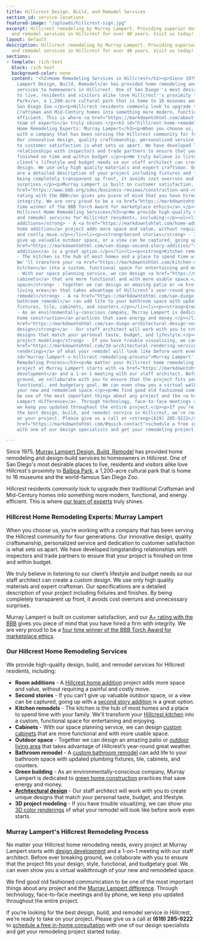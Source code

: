 ```yaml
---
title: Hillcrest Design, Build, and Remodel Services
section_id: service-locations
featured-image: "/uploads/hillcrest-sign.jpg"
excerpt: Hillcrest remodeling by Murray Lampert. Providing superior design, build,
  and remodel services in Hillcrest for over 40 years. Visit us today!
layout: default
description: Hillcrest remodeling by Murray Lampert. Providing superior design, build,
  and remodel services in Hillcrest for over 40 years. Visit us today!
sections:
- template: rich-text
  block: rich-text
  background-color: none
  content: '<h2>Home Remodeling Services in Hillcrest</h2><p>Since 1975, <a href="https://markdowntohtml.com/about-murray-lampert-design-build-remodel">Murray
    Lampert Design, Build, Remodel</a> has provided home remodeling and design-build
    services to homeowners in Hillcrest. One of San Diego''s most desirable places
    to live, residents and visitors alike love Hillcrest''s proximity to <a href="https://www.balboapark.org/">Balboa
    Park</a>, a 1,200-acre cultural park that is home to 16 museums and the world-famous
    San Diego Zoo.</p><p>Hillcrest residents commonly look to upgrade their traditional
    Craftsman and Mid-Century homes into something more modern, functional, and energy
    efficient. This is where <a href="https://markdowntohtml.com/about-murray-lampert-design-build-remodel#team-members">our
    team of experts</a> truly shines.</p><h3 id="hillcrest-home-remodeling-experts-murray-lampert">Hillcrest
    Home Remodeling Experts: Murray Lampert</h3><p>When you choose us, you’re working
    with a company that has been serving the Hillcrest community for four generations.
    Our innovative design, quality craftsmanship, personalized service and dedication
    to customer satisfaction is what sets us apart. We have developed longstanding
    relationships with inspectors and trade partners to ensure that your project is
    finished on time and within budget.</p><p>We truly believe in listening to our
    client’s lifestyle and budget needs so our staff architect can create a custom
    design. We use only high quality materials and expert craftsman. Our specifications
    are a detailed description of your project including fixtures and finishes. By
    being completely transparent up front, it avoids cost overruns and unnecessary
    surprises.</p><p>Murray Lampert is built on customer satisfaction, and our <a
    href="https://www.bbb.org/sdoc/business-reviews/construction-and-remodeling-services/murray-lampert-design-build-remodel-in-san-diego-ca-100554/#bbbonlineclick">A+
    rating with the BBB</a> gives you piece of mind that you have hired a firm with
    integrity. We are very proud to be a <a href="https://markdowntohtml.com/another-better-business-bureau-torch-award/">four
    time winner of the BBB Torch Award for marketplace ethics</a>.</p><h3 id="our-hillcrest-home-remodeling-services">Our
    Hillcrest Home Remodeling Services</h3><p>We provide high-quality design, build,
    and remodel services for Hillcrest residents, including:</p><ul><li><p><strong>Room
    additions</strong> - A <a href="https://markdowntohtml.com/home-additions-hillcrest">Hillcrest
    home addition</a> project adds more space and value, without requiring a painful
    and costly move.</p></li><li><p><strong>Second stories</strong> - If you can’t
    give up valuable outdoor space, or a view can be captured, going up with a <a
    href="https://markdowntohtml.com/san-diego-second-story-addition/">second story
    addition</a> is a great option.</p></li><li><p><strong>Kitchen remodels</strong>
    - The kitchen is the hub of most homes and a place to spend time with your family.
    We''ll transform your <a href="https://markdowntohtml.com/kitchen-remodeling-hillcrest">Hillcrest
    kitchen</a> into a custom, functional space for entertaining and enjoying.</p></li><li><p><strong>Cabinets</strong>
    - With our space planning service, we can design <a href="https://markdowntohtml.com/san-diego-custom-cabinet-construction-services">custom
    cabinets</a> that are more functional and with more usable space.</p></li><li><p><strong>Outdoor
    space</strong> - Together we can design an amazing patio or <a href="https://markdowntohtml.com/san-diego-outdoor-living-space-design/">outdoor
    living area</a> that takes advantage of Hillcrest’s year-round great weather.</p></li><li><p><strong>Bathroom
    remodel</strong> - A <a href="https://markdowntohtml.com/san-diego-bathroom-remodeling-services">custom
    bathroom remodel</a> can add life to your bathroom space with updated plumbing
    fixtures, tile, cabinets, and counters.</p></li><li><p><strong>Green building</strong>
    - As an environmentally-conscious company, Murray Lampert is dedicated to <a href="https://markdowntohtml.com/san-diego-green-home-construction">green
    home construction</a> practices that save energy and money.</p></li><li><p><a
    href="https://markdowntohtml.com/san-diego-architectural-design-services"><strong>Architectural
    design</strong></a> - Our staff architect will work with you to create unique
    designs that match your personal taste, budget, and lifestyle.</p></li><li><p><strong>3D
    project modeling</strong> - If you have trouble visualizing, we can show you <a
    href="https://markdowntohtml.com/3d-architectural-rendering-services">3D color
    renderings</a> of what your remodel will look like before work even starts.</p></li></ul><h3
    id="murray-lampert-s-hillcrest-remodeling-process">Murray Lampert''s Hillcrest
    Remodeling Process</h3><p>No matter your Hillcrest home remodeling needs, every
    project at Murray Lampert starts with <a href="https://markdowntohtml.com/san-diego-home-design-services">design
    development</a> and a 1-on-1 meeting with our staff architect. Before ever breaking
    ground, we collaborate with you to ensure that the project fits your design, style,
    functional, and budgetary goal. We can even show you a virtual walkthrough of
    your new and remodeled space.</p><p>We find good old fashioned communication to
    be one of the most important things about any project and the <a href="https://markdowntohtml.com/about-murray-lampert-design-build-remodel">Murray
    Lampert difference</a>. Through technology, face-to-face meetings and by phone,
    we keep you updated throughout the entire project.</p><p>If you’re looking for
    the best design, build, and remodel service in Hillcrest, we’re ready to take
    on your project. Please give us a call at <strong>(619) 285-9222</strong> to <a
    href="https://markdowntohtml.com/#quick-contact">schedule a free in-home consultation</a>
    with one of our design specialists and get your remodeling project started today.</p>'

---
```

Since 1975, [Murray Lampert Design, Build, Remodel](/about-murray-lampert-design-build-remodel) has provided home remodeling and design-build services to homeowners in Hillcrest. One of San Diego's most desirable places to live, residents and visitors alike love Hillcrest's proximity to [Balboa Park](https://www.balboapark.org/), a 1,200-acre cultural park that is home to 16 museums and the world-famous San Diego Zoo.

Hillcrest residents commonly look to upgrade their traditional Craftsman and Mid-Century homes into something more modern, functional, and energy efficient. This is where [our team of experts](/about-murray-lampert-design-build-remodel#team-members) truly shines.

### Hillcrest Home Remodeling Experts: Murray Lampert

When you choose us, you’re working with a company that has been serving the Hillcrest community for four generations. Our innovative design, quality craftsmanship, personalized service and dedication to customer satisfaction is what sets us apart. We have developed longstanding relationships with inspectors and trade partners to ensure that your project is finished on time and within budget.

We truly believe in listening to our client’s lifestyle and budget needs so our staff architect can create a custom design. We use only high quality materials and expert craftsman. Our specifications are a detailed description of your project including fixtures and finishes. By being completely transparent up front, it avoids cost overruns and unnecessary surprises.

Murray Lampert is built on customer satisfaction, and our [A+ rating with the BBB](https://www.bbb.org/sdoc/business-reviews/construction-and-remodeling-services/murray-lampert-design-build-remodel-in-san-diego-ca-100554/#bbbonlineclick) gives you piece of mind that you have hired a firm with integrity. We are very proud to be a [four time winner of the BBB Torch Award for marketplace ethics](/another-better-business-bureau-torch-award/).

### Our Hillcrest Home Remodeling Services

We provide high-quality design, build, and remodel services for Hillcrest residents, including:

- **Room additions** - A [Hillcrest home addition](/home-additions-hillcrest) project adds more space and value, without requiring a painful and costly move.
- **Second stories** - If you can’t give up valuable outdoor space, or a view can be captured, going up with a [second story addition](/san-diego-second-story-addition/) is a great option.
- **Kitchen remodels** - The kitchen is the hub of most homes and a place to spend time with your family. We'll transform your [Hillcrest kitchen](/kitchen-remodeling-hillcrest) into a custom, functional space for entertaining and enjoying.
- **Cabinets** - With our space planning service, we can design [custom cabinets](/san-diego-custom-cabinet-construction-services) that are more functional and with more usable space.
- **Outdoor space** - Together we can design an amazing patio or [outdoor living area](/san-diego-outdoor-living-space-design/) that takes advantage of Hillcrest’s year-round great weather.
- **Bathroom remodel** - A [custom bathroom remodel](/san-diego-bathroom-remodeling-services) can add life to your bathroom space with updated plumbing fixtures, tile, cabinets, and counters.
- **Green building** - As an environmentally-conscious company, Murray Lampert is dedicated to [green home construction](/san-diego-green-home-construction) practices that save energy and money.
- **[Architectural design](/san-diego-architectural-design-services)** - Our staff architect will work with you to create unique designs that match your personal taste, budget, and lifestyle.
- **3D project modeling** - If you have trouble visualizing, we can show you [3D color renderings](/3d-architectural-rendering-services) of what your remodel will look like before work even starts.

### Murray Lampert's Hillcrest Remodeling Process

No matter your Hillcrest home remodeling needs, every project at Murray Lampert starts with [design development](/san-diego-home-design-services) and a 1-on-1 meeting with our staff architect. Before ever breaking ground, we collaborate with you to ensure that the project fits your design, style, functional, and budgetary goal. We can even show you a virtual walkthrough of your new and remodeled space.

We find good old fashioned communication to be one of the most important things about any project and the [Murray Lampert difference](/about-murray-lampert-design-build-remodel). Through technology, face-to-face meetings and by phone, we keep you updated throughout the entire project.

If you’re looking for the best design, build, and remodel service in Hillcrest, we’re ready to take on your project. Please give us a call at **(619) 285-9222** to [schedule a free in-home consultation](#quick-contact) with one of our design specialists and get your remodeling project started today.